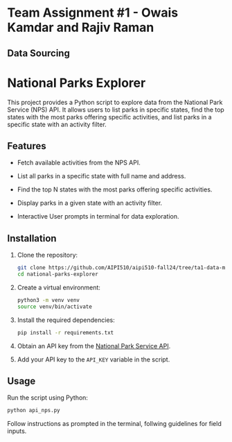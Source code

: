 # Team Assignment #1 - Owais Kamdar and Rajiv Raman
## Data Sourcing

# National Parks Explorer


This project provides a Python script to explore data from the National Park Service (NPS) API. It allows users to list parks in specific states, find the top states with the most parks offering specific activities, and list parks in a specific state with an activity filter.


## Features


- Fetch available activities from the NPS API.


- List all parks in a specific state with full name and address.
- Find the top N states with the most parks offering specific activities.
- Display parks in a given state with an activity filter.
- Interactive User prompts in terminal for data exploration.


## Installation


1. Clone the repository:


   ```bash
   git clone https://github.com/AIPI510/aipi510-fall24/tree/ta1-data-miners
   cd national-parks-explorer
   ```


2. Create a virtual environment:


   ```bash
   python3 -m venv venv
   source venv/bin/activate
   ```


3. Install the required dependencies:


   ```bash
   pip install -r requirements.txt
   ```


4. Obtain an API key from the [National Park Service API](https://www.nps.gov/subjects/developer/api-documentation.htm).


5. Add your API key to the `API_KEY` variable in the script.


## Usage


Run the script using Python:


```bash
python api_nps.py
```

Follow instructions as prompted in the terminal, follwing guidelines for field inputs.




